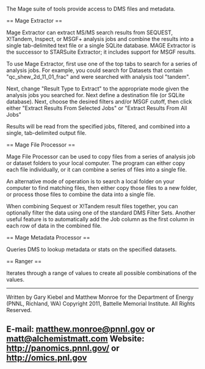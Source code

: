 The Mage suite of tools provide access to DMS files and metadata.


== Mage Extractor ==

Mage Extractor can extract MS/MS search results from SEQUEST, X!Tandem, 
Inspect, or MSGF+ analysis jobs and combine the results into a single 
tab-delimited text file or a single SQLite database. MAGE Extractor is 
the successor to STARSuite Extractor; it includes support for MSGF results.

To use Mage Extractor, first use one of the top tabs to search for 
a series of analysis jobs.  For example, you could search for 
Datasets that contain "qc_shew_2d_11_01_frac" and were searched
with analysis tool "tandem".

Next, change "Result Type to Extract" to the appropriate mode given
the analysis jobs you searched for.  Next define a destination 
file (or SQLite database).  Next, choose the desired filters and/or 
MSGF cutoff, then click either "Extract Results From Selected Jobs" or 
"Extract Results From All Jobs"

Results will be read from the specified jobs, filtered, and
combined into a single, tab-delimited output file.


== Mage File Processor ==

Mage File Processor can be used to copy files from a series of 
analysis job or dataset folders to your local computer.  The program
can either copy each file individually, or it can combine a series of
files into a single file.  

An alternative mode of operation is to search a local folder on
your computer to find matching files, then either copy those files
to a new folder, or process those files to combine the data into a
single file.

When combining Sequest or X!Tandem result files together, you can 
optionally filter the data using one of the standard DMS Filter Sets.
Another useful feature is to automatically add the Job column as the
first column in each row of data in the combined file.


== Mage Metadata Processor ==

Queries DMS to lookup metadata or stats on the specified datasets.


== Ranger ==

Iterates through a range of values to create all possible combinations of the values.


-------------------------------------------------------------------------------
Written by Gary Kiebel and Matthew Monroe for the Department of Energy (PNNL, Richland, WA)
Copyright 2011, Battelle Memorial Institute.  All Rights Reserved.

E-mail: matthew.monroe@pnnl.gov or matt@alchemistmatt.com
Website: http://panomics.pnnl.gov/ or http://omics.pnl.gov
-------------------------------------------------------------------------------

